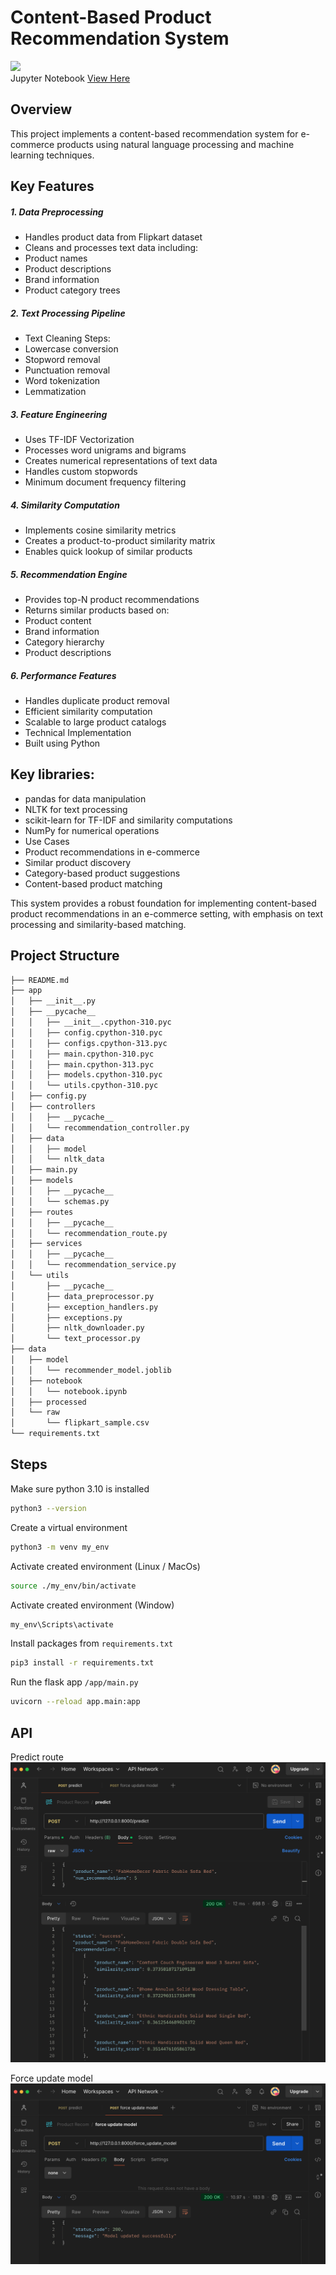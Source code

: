 # Content-Based Product Recommendation System

<img src="https://www.simplilearn.com/ice9/free_resources_article_thumb/FastAPI_b.jpg" width="200px">
<br>
Jupyter Notebook <a href="data/notebook/notebook.ipynb" target="_blank">View Here</a>

## Overview

This project implements a content-based recommendation system for e-commerce products using natural language processing and machine learning techniques.

## Key Features

##### 1. Data Preprocessing

- Handles product data from Flipkart dataset
- Cleans and processes text data including:
- Product names
- Product descriptions
- Brand information
- Product category trees

##### 2. Text Processing Pipeline

- Text Cleaning Steps:
- Lowercase conversion
- Stopword removal
- Punctuation removal
- Word tokenization
- Lemmatization

##### 3. Feature Engineering

- Uses TF-IDF Vectorization
- Processes word unigrams and bigrams
- Creates numerical representations of text data
- Handles custom stopwords
- Minimum document frequency filtering

##### 4. Similarity Computation

- Implements cosine similarity metrics
- Creates a product-to-product similarity matrix
- Enables quick lookup of similar products

##### 5. Recommendation Engine

- Provides top-N product recommendations
- Returns similar products based on:
- Product content
- Brand information
- Category hierarchy
- Product descriptions

##### 6. Performance Features

- Handles duplicate product removal
- Efficient similarity computation
- Scalable to large product catalogs
- Technical Implementation
- Built using Python

## Key libraries:

- pandas for data manipulation
- NLTK for text processing
- scikit-learn for TF-IDF and similarity computations
- NumPy for numerical operations
- Use Cases
- Product recommendations in e-commerce
- Similar product discovery
- Category-based product suggestions
- Content-based product matching

This system provides a robust foundation for implementing content-based product recommendations in an e-commerce setting, with emphasis on text processing and similarity-based matching.

## Project Structure

```bash
├── README.md
├── app
│   ├── __init__.py
│   ├── __pycache__
│   │   ├── __init__.cpython-310.pyc
│   │   ├── config.cpython-310.pyc
│   │   ├── configs.cpython-313.pyc
│   │   ├── main.cpython-310.pyc
│   │   ├── main.cpython-313.pyc
│   │   ├── models.cpython-310.pyc
│   │   └── utils.cpython-310.pyc
│   ├── config.py
│   ├── controllers
│   │   ├── __pycache__
│   │   └── recommendation_controller.py
│   ├── data
│   │   ├── model
│   │   └── nltk_data
│   ├── main.py
│   ├── models
│   │   ├── __pycache__
│   │   └── schemas.py
│   ├── routes
│   │   ├── __pycache__
│   │   └── recommendation_route.py
│   ├── services
│   │   ├── __pycache__
│   │   └── recommendation_service.py
│   └── utils
│       ├── __pycache__
│       ├── data_preprocessor.py
│       ├── exception_handlers.py
│       ├── exceptions.py
│       ├── nltk_downloader.py
│       └── text_processor.py
├── data
│   ├── model
│   │   └── recommender_model.joblib
│   ├── notebook
│   │   └── notebook.ipynb
│   ├── processed
│   └── raw
│       └── flipkart_sample.csv
└── requirements.txt
```

## Steps

Make sure python 3.10 is installed

```bash
python3 --version
```

Create a virtual environment

```bash
python3 -m venv my_env
```

Activate created environment (Linux / MacOs)

```bash
source ./my_env/bin/activate
```

Activate created environment (Window)

```bash
my_env\Scripts\activate
```

Install packages from <code>requirements.txt</code>

```bash
pip3 install -r requirements.txt
```

Run the flask app <code>/app/main.py</code>

```bash
uvicorn --reload app.main:app
```

## API

Predict route
![predict-postman](predict-postman.png "This is a photo")

Force update model
![force-update-model-postman](force-update-model-postman.png)
